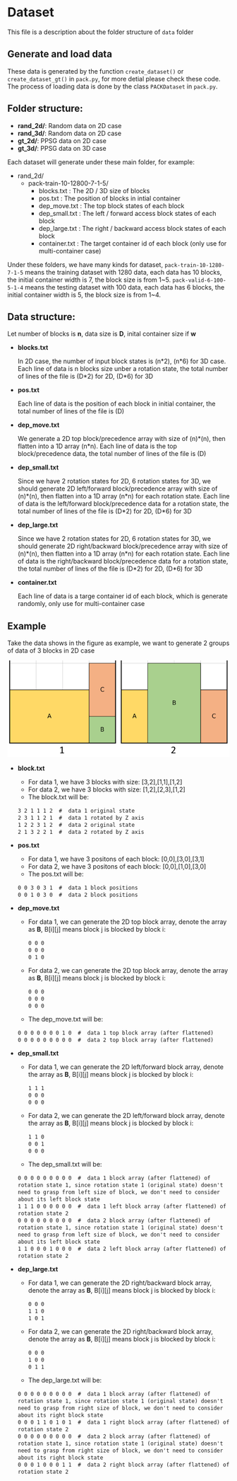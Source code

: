 # Dataset
This file is a description about the folder structure of `data` folder

## Generate and load data
These data is generated by the function `create_dataset()` or `create_dataset_gt()` in `pack.py`, for more detial please check these code. The process of loading data is done by the class `PACKDataset` in `pack.py`.

## Folder structure:
* **rand_2d/**: Random data on 2D case 
* **rand_3d/**: Random data on 2D case 
* **gt_2d/**: PPSG data on 2D case 
* **gt_3d/**: PPSG data on 3D case 

Each dataset will generate under these main folder, for example:
* rand_2d/
    * pack-train-10-12800-7-1-5/
        * blocks.txt        : The 2D / 3D size of blocks
        * pos.txt           : The position of blocks in intial container
        * dep_move.txt      : The top block states of each block
        * dep_small.txt     : The left / forward access block states of each block
        * dep_large.txt     : The right / backward access block states of each block
        * container.txt     : The target container id of each block (only use for multi-container case)
        
Under these folders, we have many kinds for dataset, `pack-train-10-1280-7-1-5` means the training dataset with 1280 data, each data has 10 blocks, the initial container width is 7, the block size is from 1~5. `pack-valid-6-100-5-1-4` means the testing dataset with 100 data, each data has 6 blocks, the initial container width is 5, the block size is from 1~4.

## Data structure:

Let number of blocks is **n**, data size is **D**, inital container size if **w**
* **blocks.txt**

    In 2D case, the number of input block states is (n\*2), (n\*6) for 3D case. Each line of data is n blocks size unber a rotation state, the total number of lines of the file is (D\*2) for 2D, (D\*6) for 3D

* **pos.txt**

    Each line of data is the position of each block in initial container, the total number of lines of the file is (D)

* **dep_move.txt**

    We generate a 2D top block/precedence array with size of (n)\*(n), then flatten into a 1D array (n\*n). Each line of data is the top block/precedence data, the total number of lines of the file is (D)

* **dep_small.txt**

    Since we have 2 rotation states for 2D, 6 rotation states for 3D, we should generate 2D left/forward block/precedence array with size of (n)\*(n), then flatten into a 1D array (n\*n) for each rotation state. Each line of data is the left/forward block/precedence data for a rotation state, the total number of lines of the file is (D\*2) for 2D, (D\*6) for 3D

* **dep_large.txt**

    Since we have 2 rotation states for 2D, 6 rotation states for 3D, we should generate 2D right/backward block/precedence array with size of (n)\*(n), then flatten into a 1D array (n\*n) for each rotation state. Each line of data is the right/backward block/precedence data for a rotation state, the total number of lines of the file is (D\*2) for 2D, (D\*6) for 3D

* **container.txt**

    Each line of data is a targe container id of each block, which is generate randomly, only use for multi-container case

## Example

Take the data shows in the figure as example, we want to generate 2 groups of data of 3 blocks in 2D case

![Example case of data generation](../doc/data_example.png)

* **block.txt**

    * For data 1, we have 3 blocks with size: [3,2],[1,1],[1,2]
    * For data 2, we have 3 blocks with size: [1,2],[2,3],[1,2]
    * The block.txt will be:
    ```
    3 2 1 1 1 2  #  data 1 original state
    2 3 1 1 2 1  #  data 1 rotated by Z axis
    1 2 2 3 1 2  #  data 2 original state
    2 1 3 2 2 1  #  data 2 rotated by Z axis
    ```
* **pos.txt**

    * For data 1, we have 3 positons of each block: [0,0],[3,0],[3,1]
    * For data 2, we have 3 positons of each block: [0,0],[1,0],[3,0]
    * The pos.txt will be:
    ```
    0 0 3 0 3 1  #  data 1 block positions
    0 0 1 0 3 0  #  data 2 block positions
    ```
* **dep_move.txt**

    * For data 1, we can generate the 2D top block array, denote the array as **B**, B[i][j] means block j is blocked by block i:
        ```
        0 0 0
        0 0 0
        0 1 0
        ```
    * For data 2, we can generate the 2D top block array, denote the array as **B**, B[i][j] means block j is blocked by block i:
        ```
        0 0 0
        0 0 0
        0 0 0
        ```
    * The dep_move.txt will be:
    ```
    0 0 0 0 0 0 0 1 0  #  data 1 top block array (after flattened)
    0 0 0 0 0 0 0 0 0  #  data 2 top block array (after flattened)
    ```
* **dep_small.txt**

    * For data 1, we can generate the 2D left/forward block array, denote the array as **B**, B[i][j] means block j is blocked by block i:
        ```
        1 1 1
        0 0 0
        0 0 0
        ```
    * For data 2, we can generate the 2D left/forward block array, denote the array as **B**, B[i][j] means block j is blocked by block i:
        ```
        1 1 0
        0 0 1
        0 0 0
        ```
    * The dep_small.txt will be:
    ```
    0 0 0 0 0 0 0 0 0  #  data 1 block array (after flattened) of rotation state 1, since rotation state 1 (original state) doesn't need to grasp from left size of block, we don't need to consider about its left block state
    1 1 1 0 0 0 0 0 0  #  data 1 left block array (after flattened) of rotation state 2
    0 0 0 0 0 0 0 0 0  #  data 2 block array (after flattened) of rotation state 1, since rotation state 1 (original state) doesn't need to grasp from left size of block, we don't need to consider about its left block state
    1 1 0 0 0 1 0 0 0  #  data 2 left block array (after flattened) of rotation state 2
    ```
* **dep_large.txt**

    * For data 1, we can generate the 2D right/backward block array, denote the array as **B**, B[i][j] means block j is blocked by block i:
        ```
        0 0 0
        1 1 0
        1 0 1
        ```
    * For data 2, we can generate the 2D right/backward block array, denote the array as **B**, B[i][j] means block j is blocked by block i:
        ```
        0 0 0
        1 0 0
        0 1 1
        ```
    * The dep_large.txt will be:
    ```
    0 0 0 0 0 0 0 0 0  #  data 1 block array (after flattened) of rotation state 1, since rotation state 1 (original state) doesn't need to grasp from right size of block, we don't need to consider about its right block state
    0 0 0 1 1 0 1 0 1  #  data 1 right block array (after flattened) of rotation state 2
    0 0 0 0 0 0 0 0 0  #  data 2 block array (after flattened) of rotation state 1, since rotation state 1 (original state) doesn't need to grasp from right size of block, we don't need to consider about its right block state
    0 0 0 1 0 0 0 1 1  #  data 2 right block array (after flattened) of rotation state 2
    ```